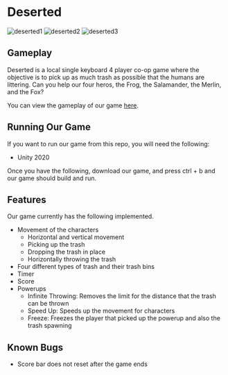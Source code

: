 # Deserted
![deserted1](https://user-images.githubusercontent.com/24824185/135724247-b3072ccc-c6e5-4de9-a77c-bea6ebcb6f19.JPG)
![deserted2](https://user-images.githubusercontent.com/24824185/135724256-80be78f6-aec5-401e-8181-c3d4aba705c3.JPG)
![deserted3](https://user-images.githubusercontent.com/24824185/135724261-7e85063f-a9c7-48f4-a77c-3a8f9811c2b6.JPG)


## Gameplay
Deserted is a local single keyboard 4 player co-op game where the objective is to pick up as much trash as possible that the humans are littering. Can you help our four heros, the Frog, the Salamander, the Merlin, and the Fox? 

You can view the gameplay of our game [here](https://www.youtube.com/watch?v=IN5E1NFx3Tk).

## Running Our Game

If you want to run our game from this repo, you will need the following:

- Unity 2020

Once you have the following, download our game, and press ctrl + b and our game should build and run.

## Features
Our game currently has the following implemented.

- Movement of the characters
    - Horizontal and vertical movement
    - Picking up the trash
    - Dropping the trash in place
    - Horizontally throwing the trash
- Four different types of trash and their trash bins
- Timer
- Score
- Powerups
    - Infinite Throwing: Removes the limit for the distance that the trash can be thrown
    - Speed Up: Speeds up the movement for characters
    - Freeze: Freezes the player that picked up the powerup and also the trash spawning

## Known Bugs

- Score bar does not reset after the game ends
